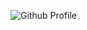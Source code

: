 ![Github Profile](https://user-images.githubusercontent.com/55754148/112738015-8f80f800-8fa2-11eb-851f-7747b7d2789f.png)
